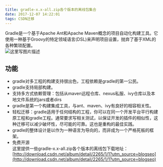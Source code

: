```yaml
---
title: gradle-x.x-all.zip各个版本的离线包集合
date: 2017-12-07 14:22:01
tags: CSDN迁移
---
```

  Gradle是一个基于Apache Ant和Apache Maven概念的项目自动化构建工具。它使用一种基于Groovy的特定领域语言(DSL)来声明项目设置，抛弃了基于XML的各种繁琐配置。   
 ![这里写图片描述](https://img-blog.csdn.net/20171207142639962?watermark/2/text/aHR0cDovL2Jsb2cuY3Nkbi5uZXQvamlob25nMTAxMDIwMDY=/font/5a6L5L2T/fontsize/400/fill/I0JBQkFCMA==/dissolve/70/gravity/SouthEast)

 
## 功能

  
  * gradle对多工程的构建支持很出色，工程依赖是gradle的第一公民。  
  * gradle支持局部构建。  
  * 支持多方式依赖管理：包括从maven远程仓库、nexus私服、ivy仓库以及本地文件系统的jars或者dirs  
  * gradle是第一个构建集成工具，与ant、maven、ivy有良好的相容相关性。  
  * 轻松迁移：gradle适用于任何结构的工程，你可以在同一个开发平台平行构建原工程和gradle工程。通常要求写相关测试，以保证开发的插件的相似性，这种迁移可以减少破坏性，尽可能的可靠。这也是重构的最佳实践。 
  * gradle的整体设计是以作为一种语言为导向的，而非成为一个严格死板的框架。  
  * 免费开源   
     这里提供一些gradle-x.x-all.zip各个版本的离线包下载地址：[http://download.csdn.net/album/detail/2265/1/1?utm_source=blogseo](http://download.csdn.net/album/detail/2265/1/1?utm_source=blogseo)    
  
